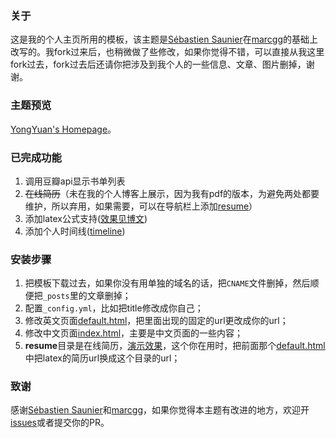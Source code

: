 ### 关于

这是我的个人主页所用的模板，该主题是[Sébastien Saunier](https://raw.github.com/ssaunier/ssaunier.github.io/)在[marcgg](http://marcgg.com/)的基础上改写的。我fork过来后，也稍微做了些修改，如果你觉得不错，可以直接从我这里fork过去，fork过去后还请你把涉及到我个人的一些信息、文章、图片删掉，谢谢。

### 主题预览

[YongYuan's Homepage](http://yongyuan.name)。

### 已完成功能

1. 调用豆瓣api显示书单列表
2. ~~在线简历~~（未在我的个人博客上展示，因为我有pdf的版本，为避免两处都要维护，所以弃用，如果需要，可以在导航栏上添加[resume](https://github.com/willard-yuan/willard-yuan.github.io/tree/master/resume)）
3. 添加latex公式支持([效果见博文](http://yongyuan.name/blog/decision-tree.html))
4. 添加个人时间线([timeline](http://yongyuan.name/timeline/))

### 安装步骤

1. 把模板下载过去，如果你没有用单独的域名的话，把`CNAME`文件删掉，然后顺便把`_posts`里的文章删掉； 
2. 配置`_config.yml`，比如把title修改成你自己； 
3. 修改英文页面[default.html](https://github.com/willard-yuan/willard-yuan.github.io/blob/master/_layouts/default.html)，把里面出现的固定的url更改成你的url； 
4. 修改中文页面[index.html](https://github.com/willard-yuan/willard-yuan.github.io/blob/master/cn/index.html)，主要是中文页面的一些内容； 
5. **resume**目录是在线简历，[演示效果](http://yongyuan.name/resume/)，这个你在用时，把前面那个[default.html](https://github.com/willard-yuan/willard-yuan.github.io/blob/master/_layouts/default.html)中把latex的简历url换成这个目录的url；  

### 致谢

感谢[Sébastien Saunier](https://raw.github.com/ssaunier/ssaunier.github.io/)和[marcgg](http://marcgg.com/)，如果你觉得本主题有改进的地方，欢迎开[issues](https://github.com/willard-yuan/willard-yuan.github.io/issues)或者提交你的PR。
